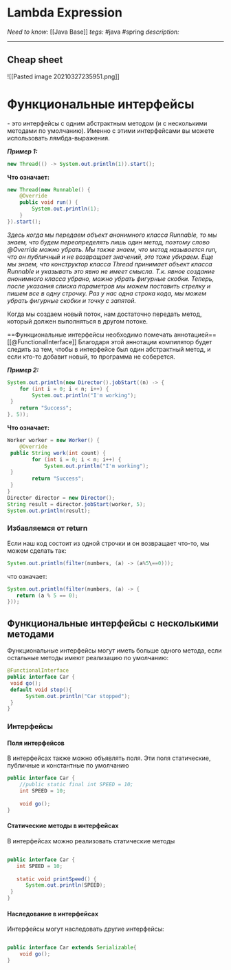# Lambda Expression
*Need to know:* [[Java Base]]
*tegs:* #java #spring 
*description:*

---

## Cheap sheet
![[Pasted image 20210327235951.png]]
# Функциональные интерфейсы
\- это интерфейсы с одним абстрактным методом (и с несколькими методами по умолчанию). Именно с этими интерфейсами вы можете использовать лямбда-выражения.

***Пример 1:***
```java
new Thread(() -> System.out.println(1)).start();
```
**Что означает:**
```java
new Thread(new Runnable() {  
	@Override  
	public void run() {  
		System.out.println(1);  
	}  
}).start();  
```
*Здесь когда мы передаем объект анонимного класса Runnable, то мы знаем, что будем переопределять лишь один метод, поэтому слово @Override можно убрать. Мы также знаем, что метод называется run, что он публичный и не возвращает значений, это тоже убираем. Еще мы знаем, что конструктор класса Thread принимает объект класса Runnable и указывать это явно не имеет смысла. Т.к. явное создание анонимного класса убрано, можно убрать фигурные скобки. Теперь, после указания списка параметров мы можем поставить стрелку и пишем все в одну строчку. Раз у нас одна строка кода, мы можем убрать фигурные скобки и точку с запятой.*

Когда мы создаем новый поток, нам достаточно передать метод, который должен выполняться в другом потоке.

==Функциональные интерфейсы необходимо помечать аннотацией== [[@FunctionalInterface]]
Благодаря этой аннотации компилятор будет следить за тем, чтобы в интерфейсе был один абстрактный метод, и если кто-то добавит новый, то программа не соберется. 

***Пример 2:***
```java
System.out.println(new Director().jobStart((n) -> {  
    for (int i = 0; i < n; i++) {  
        System.out.println("I'm working");  
 }  
    return "Success";  
}, 5));
```
**Что означает:**
```java
Worker worker = new Worker() {  
    @Override  
 public String work(int count) {  
        for (int i = 0; i < n; i++) {  
            System.out.println("I'm working");  
 }  
        return "Success";  
 }  
}  
Director director = new Director();  
String result = director.jobStart(worker, 5);  
System.out.println(result);  
```
  
  
### Избавляемся от return
Если наш код состоит из одной строчки и он возвращает что-то, мы можем сделать так:
```java
System.out.println(filter(numbers, (a) -> (a%5\==0)));
```
что означает:
```java
System.out.println(filter(numbers, (a) -> {  
   return (a % 5 == 0);  
}));
```


## Функциональные интерфейсы с несколькими методами
Функциональные интерфейсы могут иметь больше одного метода, если остальные методы имеют реализацию по умолчанию:
```java
@FunctionalInterface  
public interface Car {  
 void go();  
 default void stop(){  
      System.out.println("Car stopped");  
 }  
}
```

### Интерфейсы
#### Поля интерфейсов
В интерфейсах также можно объявлять поля. Эти поля статические, публичные и константные по умолчанию
```java
public interface Car {  
	//public static final int SPEED = 10;
	int SPEED = 10;  
	
	void go();  
}
```

#### Статические методы в интерфейсах
В интерфейсах можно реализовать статические методы
```java

public interface Car {  
   int SPEED = 10;  
  
   static void printSpeed() {  
      System.out.println(SPEED);  
 }  
}
```

#### Наследование в интерфейсах
Интерфейсы могут наследовать другие интерфейсы:
```java

public interface Car extends Serializable{  
	void go();
}
```